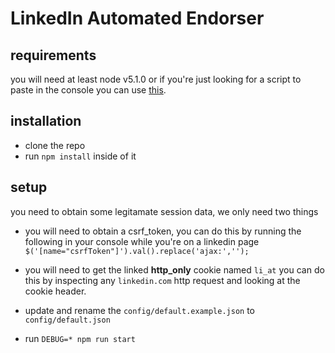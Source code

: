 # LinkedIn Automated Endorser

## requirements

you will need at least node v5.1.0 or if you're just looking for a script to paste in the console you can use [this](https://gist.github.com/icodeforlove/690b1a5f09c1d3f85498).

## installation

- clone the repo
- run `npm install` inside of it

## setup

you need to obtain some legitamate session data, we only need two things

- you will need to obtain a csrf_token, you can do this by running the following in your console while you're on a linkedin page `$('[name="csrfToken"]').val().replace('ajax:','');`

- you will need to get the linked **http_only** cookie named `li_at` you can do this by inspecting any `linkedin.com` http request and looking at the cookie header.

-  update and rename the `config/default.example.json` to `config/default.json`

- run `DEBUG=* npm run start`
